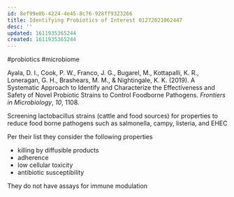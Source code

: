 ```yaml
---
id: 8ef99e0b-4224-4e45-8c76-928ff9323266
title: Identifying Probiotics of Interest 01272021062447
desc: ''
updated: 1611935365244
created: 1611935365244
---
```

\#probiotics #microbiome 

Ayala, D. I., Cook, P. W., Franco, J. G., Bugarel, M., Kottapalli, K. R., Loneragan, G. H., Brashears, M. M., & Nightingale, K. K. (2019). A Systematic Approach to Identify and Characterize the Effectiveness and Safety of Novel Probiotic Strains to Control Foodborne Pathogens. _Frontiers in Microbiology_, _10_, 1108.

Screening lactobacillus strains (cattle and food sources) for properties to reduce food borne pathogens such as salmonella, campy, listeria, and EHEC

Per their list they consider the following properties

- killing by diffusible products
- adherence
- low cellular toxicity
- antibiotic susceptibility

They do not have assays for immune modulation

